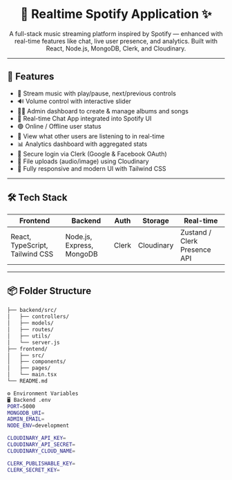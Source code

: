 <h1 align="center">🎵 Realtime Spotify Application ✨</h1>

<p align="center">
A full-stack music streaming platform inspired by Spotify — enhanced with real-time features like chat, live user presence, and analytics. Built with React, Node.js, MongoDB, Clerk, and Cloudinary.
</p>

---

## 🚀 Features

- 🎸 Stream music with play/pause, next/previous controls
- 🔊 Volume control with interactive slider
- 👨‍💼 Admin dashboard to create & manage albums and songs
- 💬 Real-time Chat App integrated into Spotify UI
- 🟢 Online / Offline user status
- 👀 View what other users are listening to in real-time
- 📊 Analytics dashboard with aggregated stats
- 🔐 Secure login via Clerk (Google & Facebook OAuth)
- 📁 File uploads (audio/image) using Cloudinary
- 🎨 Fully responsive and modern UI with Tailwind CSS

---

## 🛠️ Tech Stack

| Frontend | Backend | Auth | Storage | Real-time |
|----------|---------|------|---------|------------|
| React, TypeScript, Tailwind CSS | Node.js, Express, MongoDB | Clerk | Cloudinary | Zustand / Clerk Presence API |

---

## 📦 Folder Structure

```bash
├── backend/src/
│   ├── controllers/
│   ├── models/
│   ├── routes/
│   ├── utils/
│   └── server.js
├── frontend/
│   ├── src/
│   ├── components/
│   ├── pages/
│   └── main.tsx
└── README.md

⚙️ Environment Variables
🖥️ Backend .env
PORT=5000
MONGODB_URI=
ADMIN_EMAIL=
NODE_ENV=development

CLOUDINARY_API_KEY=
CLOUDINARY_API_SECRET=
CLOUDINARY_CLOUD_NAME=

CLERK_PUBLISHABLE_KEY=
CLERK_SECRET_KEY=